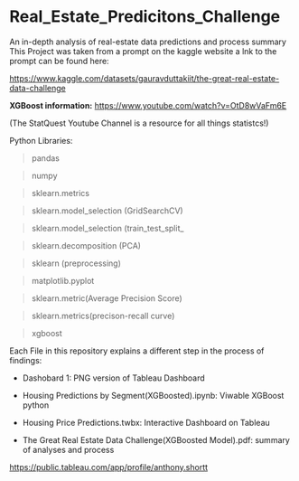 # Real_Estate_Predicitons_Challenge
An in-depth analysis of real-estate data predictions and process summary
This Project was taken from a prompt on the kaggle website a lnk to the prompt can be found here:

https://www.kaggle.com/datasets/gauravduttakiit/the-great-real-estate-data-challenge

**XGBoost information:**
https://www.youtube.com/watch?v=OtD8wVaFm6E

(The StatQuest Youtube Channel is a resource for all things statistcs!)

Python Libraries:
> pandas

> numpy
 

> sklearn.metrics

> sklearn.model_selection (GridSearchCV)

> sklearn.model_selection (train_test_split_

> sklearn.decomposition (PCA)

> sklearn (preprocessing)

> matplotlib.pyplot

> sklearn.metric(Average Precision Score)

> sklearn.metrics(precison-recall curve)

> xgboost
 
Each File in this repository explains a different step in the process of findings:

- Dashobard 1: PNG version of Tableau Dashboard

- Housing Predictions by Segment(XGBoosted).ipynb: Viwable XGBoost python 

- Housing Price Predictions.twbx: Interactive Dashboard on Tableau

- The Great Real Estate Data Challenge(XGBoosted Model).pdf: summary of analyses and process

https://public.tableau.com/app/profile/anthony.shortt



